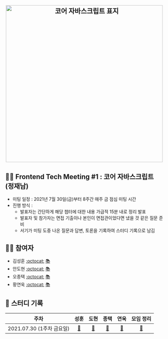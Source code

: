 <h2 align="center">
  <img src="https://user-images.githubusercontent.com/35240142/127080737-3ac776ee-6977-4eaf-b800-b1233da77d93.png" alt="코어 자바스크립트 표지" width="500">
</h2>

## 👨‍💻 Frontend Tech Meeting #1 : 코어 자바스크립트 (정재남)

- 미팅 일정 : 2021년 7월 30일(금)부터 8주간 매주 금 점심 미팅 시간
- 진행 방식 :
  - 발표자는 간단하게 해당 챕터에 대한 내용 가급적 15분 내로 정리 발표
  - 발표자 및 참가자는 면접 기출이나 본인이 면접관이었다면 냈을 것 같은 질문 준비
  - 서기가 미팅 도중 나온 질문과 답변, 토론을 기록하여 스터디 기록으로 남김

## 🙇‍♂️ 참여자

- 김성훈 [:octocat:](https://github.com/Tonyk0901) [📚](https://velog.io/@tonyk0901)
- 안도현 [:octocat:](https://github.com/) [📚]()
- 오종택 [:octocat:](https://github.com/saengmotmi) [📚](https://saengmotmi.netlify.app/)
- 황연욱 [:octocat:](https://github.com/younuk23) [📚](https://yeonuk.netlify.app/)

## 📘 스터디 기록

|           주차            |               성훈               |               도현               |               종택               |               연욱               |          모임 정리           |
| :-----------------------: | :------------------------------: | :------------------------------: | :------------------------------: | :------------------------------: | :--------------------------: |
| 2021.07.30 (1주차 금요일) | [:link:](./ms/week_1/Tuesday.md) | [:link:](./dh/week_1/Tuesday.md) | [:link:](./sw/week_1/Tuesday.md) | [:link:](./sw/week_1/Tuesday.md) | [:link:](./meeting/week1.md) |
